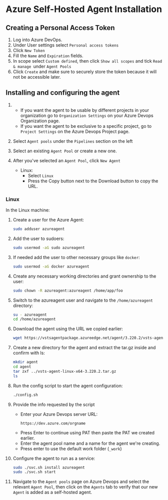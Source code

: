 # Azure Self-Hosted Agent Installation

## Creating a Personal Access Token

1. Log into Azure DevOps.
1. Under User settings select `Personal access tokens`
1. Click `New Token`
1. Fill the `Name` and `Expiration` fields.
1. In scope select `Custom defined`, then click `Show all scopes` and tick `Read & manage `under `Agent Pools`
1. Click `Create` and make sure to securely store the token because it will not be accessible later.

## Installing and configuring the agent

1.  - If you want the agent to be usable by different projects in your organization go to `Organization Settings` on your Azure Devops Organization page.
    - If you want the agent to be exclusive to a specific project, go to `Project Settings` on the Azure Devops Project page.

1. Select `Agent pools` under the `Pipelines` section on the left
1. Select an existing `Agent Pool` or create a new one.
1. After you've selected an `Agent Pool`, click `New Agent`
    - Linux: 
        - Select `Linux`
        - Press the Copy button next to the Download button to copy the URL.

### Linux

In the Linux machine:

1. Create a user for the Azure Agent:
    ```bash
    sudo adduser azureagent
    ```
1. Add the user to sudoers:
    ```bash
    sudo usermod -aG sudo azureagent
    ```
1. If needed add the user to other necessary groups like `docker`:
    ```bash
    sudo usermod -aG docker azureagent
    ```
1. Create any necessary working directories and grant ownership to the user:
    ```bash
    sudo chown -R azureagent:azureagent /home/app/foo
    ```
1. Switch to the azureagent user and navigate to the `/home/azureagent` directory:
    ```bash
    su - azureagent
    cd /home/azureagent
    ```
1. Download the agent using the URL we copied earlier:
    ```bash
    wget https://vstsagentpackage.azureedge.net/agent/3.220.2/vsts-agent-linux-x64-3.220.2.tar.gz
    ```
1. Create a new directory for the agent and extract the tar.gz inside and confirm with ls:
    ```bash
    mkdir agent
    cd agent
    tar zxf ../vsts-agent-linux-x64-3.220.2.tar.gz
    ls
    ```
1. Run the config script to start the agent configuration:
    ```bash
    ./config.sh
    ```
1. Provide the info requested by the script
    - Enter your Azure Devops server URL:
        ```
        https://dev.azure.com/orgname
        ```
    - Press Enter to continue using PAT then paste the PAT we created earlier.
    - Enter the agent pool name and a name for the agent we're creating.
    - Press enter to use the default work folder (`_work`)

1. Configure the agent to run as a service:
    ```bash
    sudo ./svc.sh install azureagent
    sudo ./svc.sh start
    ```

1. Navigate to the `Agent pools` page on Azure Devops and select the relevant `Agent Pool`, then click on the `Agents` tab to verify that our new `Agent` is added as a self-hosted agent.